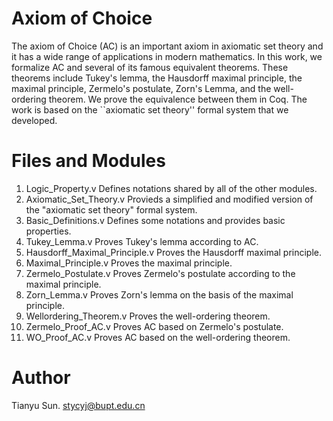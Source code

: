 # Axiom of Choice

The axiom of Choice (AC) is an important axiom in axiomatic set theory and it has a wide range of applications in modern mathematics. In this work, we formalize AC and several of its famous equivalent theorems. These theorems include Tukey's lemma, the Hausdorff maximal principle, the maximal principle, Zermelo's postulate, Zorn's Lemma, and the well-ordering theorem. We prove the equivalence between them in Coq. The work is based on the ``axiomatic set theory'' formal system that we developed.

# Files and Modules

1. Logic_Property.v
  Defines notations shared by all of the other modules.
2. Axiomatic_Set_Theory.v
  Provieds a simplified and modified version of the "axiomatic set theory" formal system.
3. Basic_Definitions.v
  Defines some notations and provides basic properties.
4. Tukey_Lemma.v
  Proves Tukey's lemma according to AC.
5. Hausdorff_Maximal_Principle.v
  Proves the Hausdorff maximal principle.
6. Maximal_Principle.v
  Proves the maximal principle.
7. Zermelo_Postulate.v
  Proves Zermelo's postulate according to the maximal principle.
8. Zorn_Lemma.v
  Proves Zorn's lemma on the basis of the maximal principle.
9. Wellordering_Theorem.v
  Proves the well-ordering theorem.
10. Zermelo_Proof_AC.v
  Proves AC based on Zermelo's postulate.
11. WO_Proof_AC.v
  Proves AC based on the well-ordering theorem.

# Author

Tianyu Sun. stycyj@bupt.edu.cn
